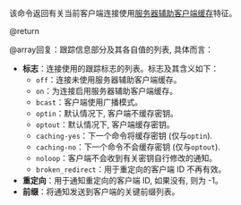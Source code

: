 该命令返回有关当前客户端连接使用[服务器辅助客户端缓存](/topics/client-side-caching)特征。

@return

@array回复：跟踪信息部分及其各自值的列表, 具体而言：

*   **标志**：连接使用的跟踪标志的列表。标志及其含义如下：
    *   `off`：连接未使用服务器辅助客户端缓存。
    *   `on`：为连接启用服务器辅助客户端缓存。
    *   `bcast`：客户端使用广播模式。
    *   `optin`：默认情况下, 客户端不缓存密钥。
    *   `optout`：默认情况下, 客户端缓存密钥。
    *   `caching-yes`：下一个命令将缓存密钥 (仅与`optin`).
    *   `caching-no`：下一个命令不会缓存密钥 (仅与`optout`).
    *   `noloop`：客户端不会收到有关密钥自行修改的通知。
    *   `broken_redirect`：用于重定向的客户端 ID 不再有效。
*   **重定向**：用于通知重定向的客户端 ID, 如果没有, 则为 -1。
*   **前缀**：将通知发送到客户端的关键前缀列表。
